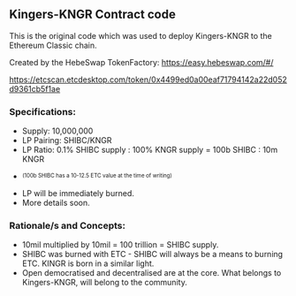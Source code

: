 ## Kingers-KNGR Contract code

This is the original code which was used to deploy Kingers-KNGR to the Ethereum Classic chain. 

Created by the HebeSwap TokenFactory: https://easy.hebeswap.com/#/

https://etcscan.etcdesktop.com/token/0x4499ed0a00eaf71794142a22d052d9361cb5f1ae


### Specifications:

- Supply: 10,000,000
- LP Pairing: SHIBC/KNGR
- LP Ratio: 0.1% SHIBC supply : 100% KNGR supply = 100b SHIBC : 10m KNGR 
* <sup><sub>(100b SHIBC has a 10-12.5 ETC value at the time of writing)</sub></sup>
- LP will be immediately burned.
- More details soon.

### Rationale/s and Concepts:

- 10mil multiplied by 10mil = 100 trillion = SHIBC supply.
- SHIBC was burned with ETC - SHIBC will always be a means to burning ETC. KINGR is born in a similar light.
- Open democratised and decentralised are at the core. What belongs to Kingers-KNGR, will belong to the community.
